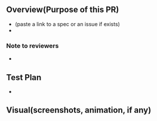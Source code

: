 ## Overview(Purpose of this PR)

- (paste a link to a spec or an issue if exists)
-

### Note to reviewers

-

## Test Plan

-

## Visual(screenshots, animation, if any)
